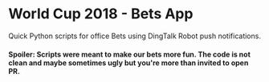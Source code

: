 # World Cup 2018 - Bets App

Quick Python scripts for office Bets using DingTalk Robot push notifications.

#### Spoiler: Scripts were meant to make our bets more fun. The code is not clean and maybe sometimes ugly but you're more than invited to open PR.
